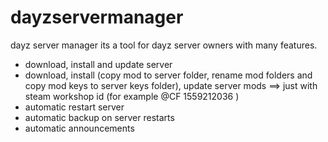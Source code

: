 # dayzservermanager
dayz server manager
its a tool for dayz server owners with many features.

- download, install and update server
- download, install (copy mod to server folder, rename mod folders and copy mod keys to server keys folder), update server mods ==> just with steam workshop id (for example @CF 1559212036 )
- automatic restart server
- automatic backup on server restarts
- automatic announcements
